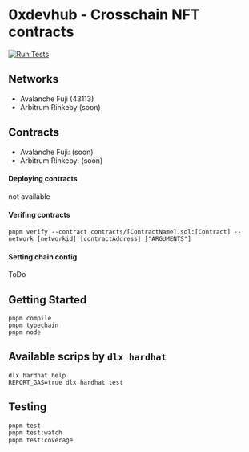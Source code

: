 # 0xdevhub - Crosschain NFT contracts

[![Run Tests](https://github.com/0xdevhub/crosschain-nft-contracts/actions/workflows/tests.yml/badge.svg)](https://github.com/0xdevhub/crosschain-nft-contracts/actions/workflows/tests.yml)

## Networks

- Avalanche Fuji (43113)
- Arbitrum Rinkeby (soon)

## Contracts

- Avalanche Fuji: (soon)
- Arbitrum Rinkeby: (soon)

#### Deploying contracts

not available

#### Verifing contracts

```shell
pnpm verify --contract contracts/[ContractName].sol:[Contract] --network [networkid] [contractAddress] ["ARGUMENTS"]
```

#### Setting chain config

ToDo

## Getting Started

```shell
pnpm compile
pnpm typechain
pnpm node
```

## Available scrips by `dlx hardhat`

```shell
dlx hardhat help
REPORT_GAS=true dlx hardhat test
```

## Testing

```bash
pnpm test
pnpm test:watch
pnpm test:coverage
```
